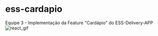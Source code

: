 # ess-cardapio
Equipe 3 - Implementação da Feature "Cardápio" do ESS-Delivery-APP
![react_gif](https://user-images.githubusercontent.com/39385359/166851702-e5e2abe3-839b-4f24-b882-32b9a13180f4.gif)
